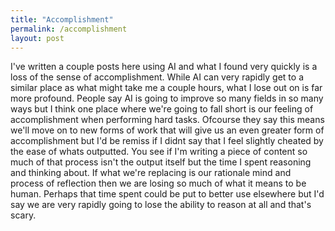 ```yaml
---
title: "Accomplishment"
permalink: /accomplishment
layout: post
---
```


I've written a couple posts here using AI and what I
found very quickly is a loss of the sense of accomplishment. 
While AI can very rapidly get to a similar place as what 
might take me a couple hours, what I lose out on is far more 
profound. People say AI is going to improve so many fields in 
so many ways but I think one place where we're going to fall 
short is our feeling of accomplishment when performing hard tasks. 
Ofcourse they say this means we'll move on to new forms of work
that will give us an even greater form of accomplishment but 
I'd be remiss if I didnt say that I feel slightly cheated by the 
ease of whats outputted. You see if I'm writing a piece of content
so much of that process isn't the output itself but the time I 
spent reasoning and thinking about. If what we're replacing is 
our rationale mind and process of reflection then we are losing 
so much of what it means to be human. Perhaps that time spent 
could be put to better use elsewhere but I'd say we are very 
rapidly going to lose the ability to reason at all and that's 
scary.
